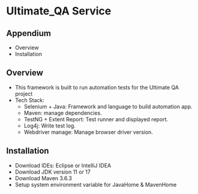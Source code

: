# Ultimate_QA Service
## Appendium
* Overview
* Installation


## Overview
* This framework is built to run automation tests for the Ultimate QA project
* Tech Stack:
  -  Selenium + Java: Framework and language to build automation app.
  -  Maven: manage dependencies.
  -  TestNG + Extent Report: Test runner and displayed report.
  -  Log4j: Write test log.
  -  Webdriver manage: Manage browser driver version.

## Installation
* Download IDEs: Eclipse or IntelliJ IDEA
* Download JDK version 11 or 17
* Download Maven 3.6.3
* Setup system environment variable for JavaHome & MavenHome
